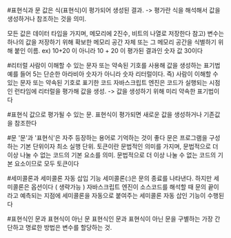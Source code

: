#표현식과 문
값은 식(표현식)이 평가되어 생성된 결과.
-> 평가란 식을 해석해서 값을 생성하거나 참조하는 것을 의미.

모든 값은 데이터 타입을 가지며, 메모리에 2진수, 비트의 나열로 저장한다
참고) 변수는 하나의 값을 저장하기 위해 확보한 메모리 공간 자체 또는 그 메모리 공간을 식별하기 위해 붙인 이름.
ex) 10+20 이 아니라 10 + 20 이 평가된 결과인 숫자 값 30이다

#리터럴
사람이 이해할 수 있는 문자 또는 약속된 기호를 사용해 값을 생성하는 표기법
예를 들어 5는 단순한 아라비아 숫자가 아니라 숫자 리터럴이다.
즉) 사람이 이해할 수 있는 문자 또는 약속된 기호로 표기한 코드
자바스크립트 엔진은 코드가 실행되는 시점인 런타임에 리터럴을 평가해 값을 생성. -> 값을 생성하기 위해 미리 약속한 표기법이다

#표현식
값으로 평가될 수 있는 문. 표현식이 평가되면 새로운 값을 생성하거나 기존값을 참조한다

#문
'문'과 '표현식'은 자주 등장하는 용어로 기억하는 것이 좋다
문은 프로그램을 구성하는 기본 단위이자 최소 실행 단위.
토큰이란 문법적인 의미를 가지며, 문법적으로 더 이상 나눌 수 없는 코드의 기본 요소를 의미.
문법적으로 더 이상 나눌 수 없는 코드의 기본 요소이므로 모두 토큰이다

#세미콜론과 세미콜론 자동 삽입 기능
세미콜론(:)은 문의 종료를 나타낸다. 하지만 세미콜론은 옵션이다 ( 생략가능 )
자바스크립트 엔진이 소스코드를 해석할 때 문의 끝이라고 예측되는 지점에 세미콜론을 자동으로 붙여주는 세미콜론 자동 삽인 기능이 수행된다

#표현식인 문과 표현식이 아닌 문
표현식인 문과 표현식이 아닌 문을 구별하는 가장 간단하고 명료한 방법은 변수를 할당하는 것.
